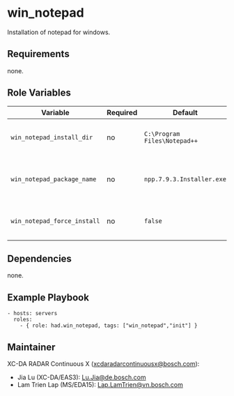 win_notepad
=========

Installation of notepad for windows.

Requirements
------------

none.

Role Variables
--------------

Variable | Required | Default | Description
-------- | -------- | ------- | -----------
`win_notepad_install_dir` | no | `C:\Program Files\Notepad++` |  Target directory for installation
`win_notepad_package_name` | no | `npp.7.9.3.Installer.exe` |  Full name of the nodepad++ installer to be used.
`win_notepad_force_install` | no | `false` |  Force run install, skip pre-check step

Dependencies
------------

none.

Example Playbook
----------------

    - hosts: servers
      roles:
        - { role: had.win_notepad, tags: ["win_notepad","init"] }

Maintainer
------------------

XC-DA RADAR Continuous X (xcdaradarcontinuousx@bosch.com):
- Jia Lu (XC-DA/EAS3): Lu.Jia@de.bosch.com
- Lam Trien Lap (MS/EDA15): Lap.LamTrien@vn.bosch.com
